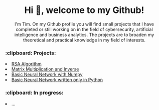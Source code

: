 <h1 align="center">Hi 👋, welcome to my Github!</h1>
<p align="center">I'm Tim. On my Github profile you will find small projects that I have completed or still working on in the field of cybersecurity, artificial intelligence and business analytics. The projects are to broaden my theoretical and practical knowledge in my field of interests.</p>

<h3>:clipboard: Projects:</h3>
<li><a href="https://github.com/TimMetselaar/Basic-Encryption-Algorithms">RSA Algorithm</a></li>
<li><a href="https://github.com/TimMetselaar/Matrix-Multiplication-And-Inverse">Matrix Multiplication and Inverse</a></li>
<li><a href="https://github.com/TimMetselaar/Basic-Neural-Network-Numpy">Basic Neural Network with Numpy</a></li>
<li><a href="https://github.com/TimMetselaar/Basic-Neural-Network-Python">Basic Neural Network written only in Python</a></li>

<h3>:clipboard: In progress:</h3>
<li><a>...</a></li>


<p>&nbsp;</p>

